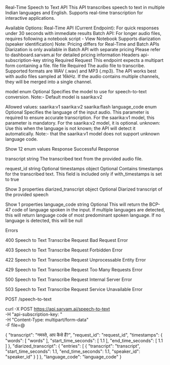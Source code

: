 Real-Time Speech to Text API
This API transcribes speech to text in multiple Indian languages and English. Supports real-time transcription for interactive applications.

Available Options:
Real-Time API (Current Endpoint): For quick responses under 30 seconds with immediate results
Batch API: For longer audio files, requires following a notebook script - View Notebook
Supports diarization (speaker identification)
Note:
Pricing differs for Real-Time and Batch APIs
Diarization is only available in Batch API with separate pricing
Please refer to dashboard.sarvam.ai for detailed pricing information
Headers
api-subscription-key
string
Required
Request
This endpoint expects a multipart form containing a file.
file
file
Required
The audio file to transcribe. Supported formats are WAV (.wav) and MP3 (.mp3). The API works best with audio files sampled at 16kHz. If the audio contains multiple channels, they will be merged into a single channel.

model
enum
Optional
Specifies the model to use for speech-to-text conversion. Note:- Default model is saarika:v2

Allowed values:
saarika:v1
saarika:v2
saarika:flash
language_code
enum
Optional
Specifies the language of the input audio. This parameter is required to ensure accurate transcription. For the saarika:v1 model, this parameter is mandatory. For the saarika:v2 model, it is optional. unknown: Use this when the language is not known; the API will detect it automatically. Note:- that the saarika:v1 model does not support unknown language code.


Show 12 enum values
Response
Successful Response

transcript
string
The transcribed text from the provided audio file.

request_id
string
Optional
timestamps
object
Optional
Contains timestamps for the transcribed text. This field is included only if with_timestamps is set to true


Show 3 properties
diarized_transcript
object
Optional
Diarized transcript of the provided speech


Show 1 properties
language_code
string
Optional
This will return the BCP-47 code of language spoken in the input. If multiple languages are detected, this will return language code of most predominant spoken language. If no language is detected, this will be null

Errors

400
Speech to Text Transcribe Request Bad Request Error

403
Speech to Text Transcribe Request Forbidden Error

422
Speech to Text Transcribe Request Unprocessable Entity Error

429
Speech to Text Transcribe Request Too Many Requests Error

500
Speech to Text Transcribe Request Internal Server Error

503
Speech to Text Transcribe Request Service Unavailable Error

POST
/speech-to-text

curl -X POST https://api.sarvam.ai/speech-to-text \
     -H "api-subscription-key: <apiSubscriptionKey>" \
     -H "Content-Type: multipart/form-data" \
     -F file=@<file1>

{
  "transcript": "नमस्ते, आप कैसे हैं?",
  "request_id": "request_id",
  "timestamps": {
    "words": [
      "words"
    ],
    "start_time_seconds": [
      1.1
    ],
    "end_time_seconds": [
      1.1
    ]
  },
  "diarized_transcript": {
    "entries": [
      {
        "transcript": "transcript",
        "start_time_seconds": 1.1,
        "end_time_seconds": 1.1,
        "speaker_id": "speaker_id"
      }
    ]
  },
  "language_code": "language_code"
}